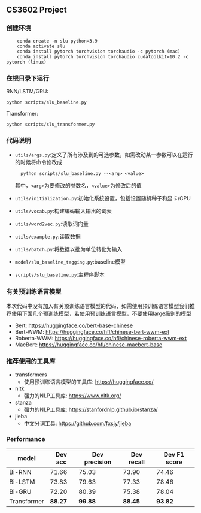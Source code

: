## CS3602 Project

### 创建环境
```
    conda create -n slu python=3.9
    conda activate slu
    conda install pytorch torchvision torchaudio -c pytorch (mac)
    conda install pytorch torchvision torchaudio cudatoolkit=10.2 -c pytorch (linux)
```
### 在根目录下运行

RNN/LSTM/GRU:  
  
    python scripts/slu_baseline.py

Transformer:  
  
    python scripts/slu_transformer.py

### 代码说明

+ `utils/args.py`:定义了所有涉及到的可选参数，如需改动某一参数可以在运行的时候将命令修改成
        
        python scripts/slu_baseline.py --<arg> <value>
    其中，`<arg>`为要修改的参数名，`<value>`为修改后的值
+ `utils/initialization.py`:初始化系统设置，包括设置随机种子和显卡/CPU
+ `utils/vocab.py`:构建编码输入输出的词表
+ `utils/word2vec.py`:读取词向量
+ `utils/example.py`:读取数据
+ `utils/batch.py`:将数据以批为单位转化为输入
+ `model/slu_baseline_tagging.py`:baseline模型
+ `scripts/slu_baseline.py`:主程序脚本

### 有关预训练语言模型

本次代码中没有加入有关预训练语言模型的代码，如需使用预训练语言模型我们推荐使用下面几个预训练模型，若使用预训练语言模型，不要使用large级别的模型
+ Bert: https://huggingface.co/bert-base-chinese
+ Bert-WWM: https://huggingface.co/hfl/chinese-bert-wwm-ext
+ Roberta-WWM: https://huggingface.co/hfl/chinese-roberta-wwm-ext
+ MacBert: https://huggingface.co/hfl/chinese-macbert-base

### 推荐使用的工具库
+ transformers
  + 使用预训练语言模型的工具库: https://huggingface.co/
+ nltk
  + 强力的NLP工具库: https://www.nltk.org/
+ stanza
  + 强力的NLP工具库: https://stanfordnlp.github.io/stanza/
+ jieba
  + 中文分词工具: https://github.com/fxsjy/jieba

### Performance

|      model      | Dev acc | Dev precision | Dev recall | Dev F1 score |
| --------------- | ------- | ------------- | ---------- | ------------ |
|     Bi-RNN      |  71.66  |     75.03     |    73.90   |     74.46    |
|     Bi-LSTM     |  73.83  |     79.63     |    77.33   |     78.46    |
|     Bi-GRU      |  72.20  |     80.39     |    75.38   |     78.04    |
|   Transformer   |  **88.27**  |     **99.88**     |    **88.45**   |     **93.82**    |